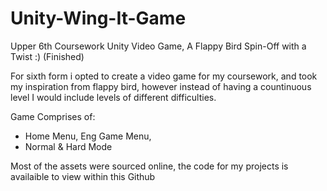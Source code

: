 # Unity-Wing-It-Game
Upper 6th Coursework Unity Video Game, A Flappy Bird Spin-Off with a Twist :) (Finished)

For sixth form i opted to create a video game for my coursework, and took my inspiration from flappy bird,
however instead of having a countinuous level I would include levels of different difficulties.

Game Comprises of:
- Home Menu, Eng Game Menu,
- Normal & Hard Mode

Most of the assets were sourced online, the code for my projects is availaible to view within this Github

